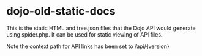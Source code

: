dojo-old-static-docs
====================

This is the static HTML and tree.json files that the Dojo API would generate using spider.php. It can be used for static viewing of API files.

Note the context path for API links has been set to /api/{version}
